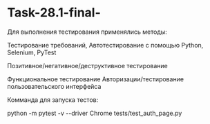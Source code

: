 # Task-28.1-final-
Для выполнения тестирования применялись методы:

Тестирование требований, Автотестирование с помощью Python, Selenium, PyTest

Позитивное/негативное/деструктивное тестирование

Функциональное тестирование Авторизации/тестирование пользовательского интерфейса

Комманда для запуска тестов: 

python -m pytest -v --driver Chrome tests/test_auth_page.py 


